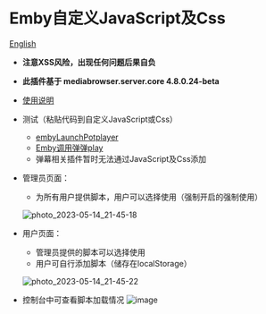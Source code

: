 # Emby自定义JavaScript及Css

[English](README_EN.md)
- **注意XSS风险，出现任何问题后果自负**
- **此插件基于 mediabrowser.server.core 4.8.0.24-beta**
- [使用说明](src/README.md)
- 测试（粘贴代码到自定义JavaScript或Css）
  - [embyLaunchPotplayer](https://greasyfork.org/zh-CN/scripts/459297-embylaunchpotplayer/code)
  - [Emby调用弹弹play](https://greasyfork.org/zh-CN/scripts/443916-emby%E8%B0%83%E7%94%A8%E5%BC%B9%E5%BC%B9play/code)
  - 弹幕相关插件暂时无法通过JavaScript及Css添加

- 管理员页面：
  - 为所有用户提供脚本，用户可以选择使用（强制开启的强制使用）

  ![photo_2023-05-14_21-45-18](https://github.com/Shurelol/Emby.CustomCssJS/assets/16237201/b3890993-e5e7-497f-915c-8df75c53f64a)
  

- 用户页面：
  - 管理员提供的脚本可以选择使用
  - 用户可自行添加脚本（储存在localStorage）
  
  ![photo_2023-05-14_21-45-22](https://github.com/Shurelol/Emby.CustomCssJS/assets/16237201/25309616-bfa1-464c-94a8-e29e500d5278)

- 控制台中可查看脚本加载情况
  ![image](https://github.com/Shurelol/Emby.CustomCssJS/assets/16237201/7874ebc0-806a-4d08-b3f3-d4b46809c5d7)
